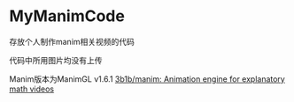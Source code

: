 # MyManimCode
存放个人制作manim相关视频的代码

代码中所用图片均没有上传



Manim版本为ManimGL v1.6.1 [3b1b/manim: Animation engine for explanatory math videos](https://github.com/3b1b/manim)

